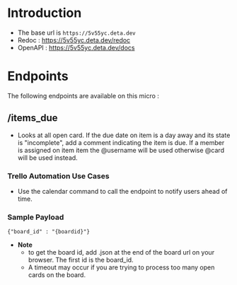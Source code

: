 # Introduction

- The base url is `https://5v55yc.deta.dev`
- Redoc : https://5v55yc.deta.dev/redoc
- OpenAPI : https://5v55yc.deta.dev/docs

# Endpoints

The following endpoints are available on this micro :

## /items_due

- Looks at all open card. If the due date on item is a day away and its state is "incomplete", add a comment indicating the item is due. If a member is assigned on item item the @username will be used otherwise @card will be used instead.


### Trello Automation Use Cases

- Use the calendar command to call the endpoint to notify users ahead of time.

### Sample Payload

`{"board_id" : "{boardid}"}`

- **Note**
  - to get the board id, add .json at the end of the board url on your browser. The first id is the board_id.
  - A timeout may occur if you are trying to process too many open cards on the board.
